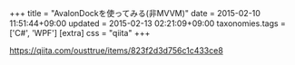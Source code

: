 +++
title = "AvalonDockを使ってみる(非MVVM)"
date = 2015-02-10 11:51:44+09:00
updated = 2015-02-13 02:21:09+09:00
taxonomies.tags = ['C#', 'WPF']
[extra]
css = "qiita"
+++

<https://qiita.com/ousttrue/items/823f2d3d756c1c433ce8>



